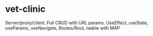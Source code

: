 # vet-clinic
Server/proxy/client. Full CRUD with URL params. UseEffect, useState, useParams, useNavigate, Routes/Rout, taable with MAP
